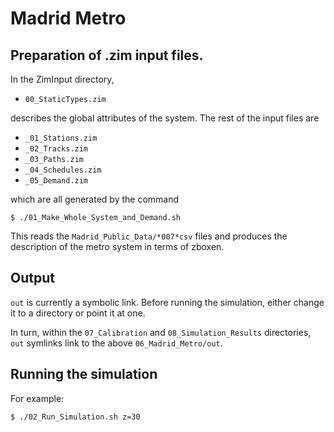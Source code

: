 # Madrid Metro

## Preparation of .zim input files.

In the ZimInput directory,

* `00_StaticTypes.zim`

describes the global attributes of the system. The rest of the input
files are

* `_01_Stations.zim`
* `_02_Tracks.zim`
* `_03_Paths.zim`
* `_04_Schedules.zim`
* `_05_Demand.zim`

which are all generated by the command
```
$ ./01_Make_Whole_System_and_Demand.sh
```
This reads the `Madrid_Public_Data/*007*csv` files and produces the description of the
metro system in terms of zboxen.

## Output

`out` is currently a symbolic link. Before running the simulation,
either change it to a directory or point it at one.

In turn, within the `07_Calibration` and `08_Simulation_Results` directories,
`out` symlinks link to the above `06_Madrid_Metro/out`.

## Running the simulation

For example:

```
$ ./02_Run_Simulation.sh z=30
```
